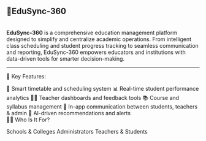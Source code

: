 <h2>📘EduSync-360</h2>
<br>
<b>EduSync-360</b> is a comprehensive education management platform designed to simplify and centralize academic operations. From intelligent class scheduling and student progress tracking to seamless communication and reporting, EduSync-360 empowers educators and institutions with data-driven tools for smarter decision-making.
<br><hr>
🔧 Key Features:

📅 Smart timetable and scheduling system
📊 Real-time student performance analytics
🧑‍🏫 Teacher dashboards and feedback tools
📚 Course and syllabus management
📩 In-app communication between students, teachers & admin
🤖 AI-driven recommendations and alerts
<br>
👨‍🏫 Who Is It For?

Schools & Colleges
Administrators
Teachers & Students
